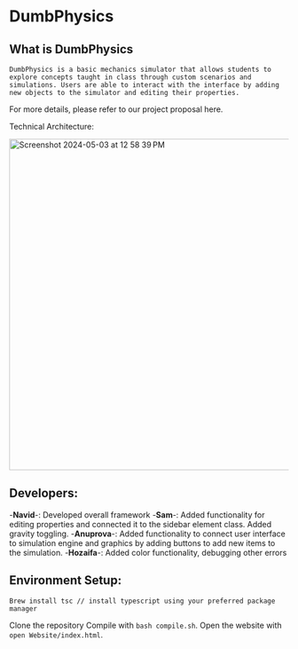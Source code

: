 # DumbPhysics

## What is DumbPhysics
	DumbPhysics is a basic mechanics simulator that allows students to explore concepts taught in class through custom scenarios and simulations. Users are able to interact with the interface by adding new objects to the simulator and editing their properties. 

For more details, please refer to our project proposal here.

Technical Architecture:

<img width="597" alt="Screenshot 2024-05-03 at 12 58 39 PM" src="https://github.com/CS222-UIUC-SP24/group-project-team-69/assets/46136202/b0118c0b-c8b4-4ef5-b32d-82347377e37d">




## Developers:
  -**Navid**-: Developed overall framework 
  -**Sam**-: Added functionality for editing properties and connected it to the sidebar element class. Added gravity toggling. 
  -**Anuprova**-: Added functionality to connect user interface to simulation engine and graphics by adding buttons to add new items to the simulation. 
  -**Hozaifa**-: Added color functionality, debugging other errors

## Environment Setup:
	Brew install tsc // install typescript using your preferred package manager
  Clone the repository
  Compile with ```bash compile.sh```. Open the website with ```open Website/index.html```.
	






